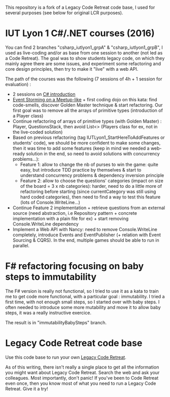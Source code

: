 This repository is a fork of a Legacy Code Retreat code base, I used for several purposes (see below for original LCR purposes).

IUT Lyon 1 C#/.NET courses (2016)
======

You can find 2 branches "csharp_iutlyon1_grpA" & "csharp_iutlyon1_grpB", I used as live-coding and/or as base from one session to another (not led as a Code Retreat). The goal was to show students legacy code, on which they mainly agree there are some issues, and experiment some refactoring and core design principles, then try to make it "live" with a web API.

The path of the courses was the following (7 sessions of 4h + 1 session for evaluation) :
- 2 sessions on [C# introduction](http://devcrafting.github.io/.NETTraining/)
- [Event Storming on a Meetup-like](http://devcrafting.github.io/.NETTraining/2-CQRSTwitterLike/0-Event%20Storming.html) + first coding dojo on this kata: find code-smells, discover Golden Master technique & start refactoring. Our first goal was to remove all the arrays of primitive types (introduction of a Player class)
- Continue refactoring of arrays of primitive types (with Golden Master) : Player, QuestionsStack, then avoid List<> (Players class for ex, not in the live-coded solution)
- Based on previous refactoring (tag IUTLyon1_StartHereToAddFeatures or students' code), we should be more confident to make some changes, then it was time to add some features (keep in mind we needed a web-ready solution in the end, so need to avoid solutions with concurrency problems...):
  - Feature 1: allow to change the nb of purses to win the game: quite easy, but introduce TDD practice by themselves & start to understand concurrency problems & dependency inversion principle
  - Feature 2: allow to choose the questions' categories (impact on size of the board = 3 x nb categories): harder, need to do a little more of refactoring before starting (since currentCategory was still using hard coded categories), then need to find a way to test this feature (lots of Console.WriteLine...)
- Continue Feature 2 implementation + retrieve questions from an external source (need abstraction, i.e Repository pattern + concrete implementation with a plain file for ex) + start removing Console.WriteLine dependency
- Implement a Web API with Nancy: need to remove Console.WriteLine completely, introduce Events and EventPublisher (+ relation with Event Sourcing & CQRS). In the end, multiple games should be able to run in parallel.

F# refactoring focusing on baby steps to immutability
======

The F# version is really not functional, so I tried to use it as a kata to train me to get code more functional, with a particular goal : immutability. I tried a first time, with not enough small steps, so I started over with baby steps.
I often needed to introduce some more mutability and move it to allow baby steps, it was a really instructive exercice.

The result is in "immutabilityBabySteps" branch.

Legacy Code Retreat code base
======

Use this code base to run your own [Legacy Code Retreat](http://legacycoderetreat.jbrains.ca).

As of this writing, there isn't really a single place to get all the information you might want about Legacy Code Retreat. Search the web and ask your colleagues. Most importantly, don't panic! If you've been to Code Retreat even once, then you know most of what you need to run a Legacy Code Retreat. Give it a try!

